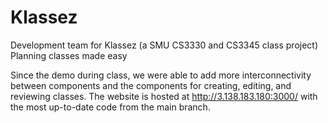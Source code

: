 # Klassez
Development team for Klassez (a SMU CS3330 and CS3345 class project)
Planning classes made easy

Since the demo during class, we were able to add more interconnectivity between components and the components for creating, editing, and reviewing classes.
The website is hosted at http://3.138.183.180:3000/ with the most up-to-date code from the main branch.
